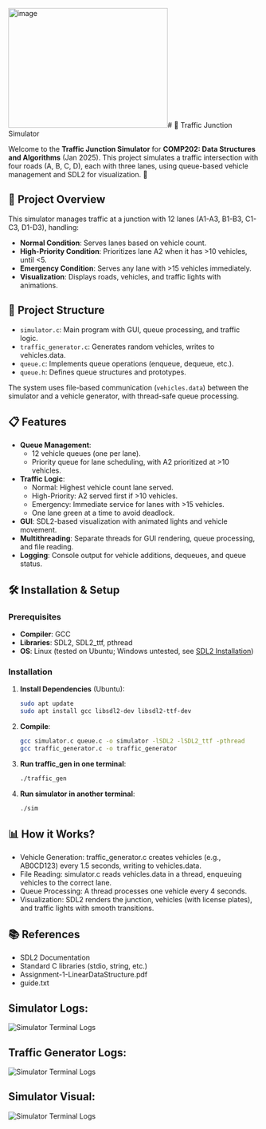 <img width="320" height="240" alt="image" src="https://github.com/user-attachments/assets/d98b1ced-fa79-49c9-9009-0150e8786fc8" /># 🚦 Traffic Junction Simulator

Welcome to the **Traffic Junction Simulator** for **COMP202: Data Structures and Algorithms** (Jan 2025). This project simulates a traffic intersection with four roads (A, B, C, D), each with three lanes, using queue-based vehicle management and SDL2 for visualization. 🚗


## 🌟 Project Overview

This simulator manages traffic at a junction with 12 lanes (A1-A3, B1-B3, C1-C3, D1-D3), handling:
- **Normal Condition**: Serves lanes based on vehicle count.
- **High-Priority Condition**: Prioritizes lane A2 when it has >10 vehicles, until <5.
- **Emergency Condition**: Serves any lane with >15 vehicles immediately.
- **Visualization**: Displays roads, vehicles, and traffic lights with animations.


## 📂 Project Structure

- `simulator.c`: Main program with GUI, queue processing, and traffic logic.
- `traffic_generator.c`: Generates random vehicles, writes to vehicles.data.
- `queue.c`: Implements queue operations (enqueue, dequeue, etc.).
- `queue.h`: Defines queue structures and prototypes.


The system uses file-based communication (`vehicles.data`) between the simulator and a vehicle generator, with thread-safe queue processing.

## 📋 Features

- **Queue Management**:
  - 12 vehicle queues (one per lane).
  - Priority queue for lane scheduling, with A2 prioritized at >10 vehicles.
- **Traffic Logic**:
  - Normal: Highest vehicle count lane served.
  - High-Priority: A2 served first if >10 vehicles.
  - Emergency: Immediate service for lanes with >15 vehicles.
  - One lane green at a time to avoid deadlock.
- **GUI**: SDL2-based visualization with animated lights and vehicle movement.
- **Multithreading**: Separate threads for GUI rendering, queue processing, and file reading.
- **Logging**: Console output for vehicle additions, dequeues, and queue status.


## 🛠️ Installation & Setup

### Prerequisites
- **Compiler**: GCC
- **Libraries**: SDL2, SDL2_ttf, pthread
- **OS**: Linux (tested on Ubuntu; Windows untested, see [SDL2 Installation](https://wiki.libsdl.org/SDL2/Installation))

### Installation
1. **Install Dependencies** (Ubuntu):

   ```bash
   sudo apt update
   sudo apt install gcc libsdl2-dev libsdl2-ttf-dev

2. **Compile**:
   ```bash
   gcc simulator.c queue.c -o simulator -lSDL2 -lSDL2_ttf -pthread
   gcc traffic_generator.c -o traffic_generator
3. **Run traffic_gen in one terminal**:
   
   ```bash
   ./traffic_gen
4. **Run simulator in another terminal**:
   
   ```bash
   ./sim


## 📊 How it Works?

- Vehicle Generation: traffic_generator.c creates vehicles (e.g., AB0CD123) every 1.5 seconds, writing to vehicles.data.
- File Reading: simulator.c reads vehicles.data in a thread, enqueuing vehicles to the correct lane.
- Queue Processing: A thread processes one vehicle every 4 seconds.
- Visualization: SDL2 renders the junction, vehicles (with license plates), and traffic lights with smooth transitions.


## 📚 References

- SDL2 Documentation
- Standard C libraries (stdio, string, etc.)
- Assignment-1-LinearDataStructure.pdf
- guide.txt

## Simulator Logs: 
![Simulator Terminal Logs](https://dxeul8wagn2zr.cloudfront.net/g7drcf%2Fpreview%2F69580633%2Fmain_large.gif?response-content-disposition=inline%3Bfilename%3D%22main_large.gif%22%3B&response-content-type=image%2Fgif&Expires=1754152307&Signature=KfhMwMAdzp1NUhh5wGAC1l-eL7czb88gWvjryOycYswuYH6AltDg6LZwoy6hYVoM32YVGvjpxw2gNbdGY-PzM3j2-VzfD-gpfiRsS9qjliklTyJ4QS1PYUx7j7xXkCKDRWxNrSweiX5TMQb9KTPmQsdW7AbFoVkmMPl-I6TFQ13hVZkneEnBXEgLD4fpWX1ufr3wNOQPnfvCEMXzde0mqXudOjrRsTEvXK5FykYnhggBBgjeJ~iITeL--t3FjqrtLb1jgTWAs~wKqGouwyth4FkGeIin7cD53I20A7yJ3UyFeZBgB7bRJSj~pKDXgxd9N6RLx0gPvIyBGZpPyl8Pjg__&Key-Pair-Id=APKAJT5WQLLEOADKLHBQ)


## Traffic Generator Logs: 
![Simulator Terminal Logs](https://d3rshtj5w2m4qx.cloudfront.net/7aqcf%2Fpreview%2F69580594%2Fmain_large.gif?response-content-disposition=inline%3Bfilename%3D%22main_large.gif%22%3B&response-content-type=image%2Fgif&Expires=1754152217&Signature=UkNwo57-GNccAlS03cMdENxmU7haP-3RZ4vpHazNBa3BMmTL2nvGLKvul0Vbw7DPI8H2f7i0m61XdixizDxsvFc47EF-cTVUxcdt7kHQZ7cc5tKxEUS3ZcnDsbjkWor8nwEre3tvvcS~irgdtnmVd2N1SEskwt-uBHe7x36b3PwaMGBXKc8mQFzmQG64uhkFGdXtn2EAuR4kozAEl1mBIGBhv86XDjFSzsH~JqoqIetZp3SdwD-t4TCV11tPsQERDJir6KuwvtMR8pRaHIVG7~66tXvO5gF-dZ0XklKQy~NTSWiJJmhpaJaXX9qkZ3c3-X5Xss2YyoM4WafEIq6o-Q__&Key-Pair-Id=APKAJT5WQLLEOADKLHBQ)


## Simulator Visual: 
![Simulator Terminal Logs](https://d2b6stxjw39da8.cloudfront.net/83qcf%2Fpreview%2F69580587%2Fmain_large.gif?response-content-disposition=inline%3Bfilename%3D%22main_large.gif%22%3B&response-content-type=image%2Fgif&Expires=1754152152&Signature=MKgSBmjLhkaxIvMnOfkg283VFm7Bs5UvHAdMTYIi2G4OJ7CcMpczL~Kb4~t65-5VuF5gfu2ZPO7JIQPkNDqbPxe~yjQrim0ko3qoe9dK7Xa2PY91WhfUyOTZdP4tSasq3LOR2jjemm1M485EQyvYw0xLmxSekOP1919U-Nc6DatCNTYBmciRYIVxuC70M5X~iGCd~VJqd1Xha72vmkWZ-2wpAtRZ11yyGgAyamZsGKvh02jjRBGbiM-rb9KGs7oyia~bxAl4n5lgl-XbbcSvBDIfIq-MGLS29H66ye0xaK-6RvtX8CiziHJu3akxxd7zE0NleRdWY~SBt4NV2I1ikw__&Key-Pair-Id=APKAJT5WQLLEOADKLHBQ)
